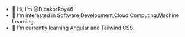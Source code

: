 - 👋 Hi, I’m @DibakorRoy46
- 👀 I’m interested in Software Development,Cloud Computing,Machine Learning.
- 🌱 I’m currently learning Angular and Tailwind CSS.

<!---
DibakorRoy46/DibakorRoy46 is a ✨ special ✨ repository because its `README.md` (this file) appears on your GitHub profile.
You can click the Preview link to take a look at your changes.
--->
